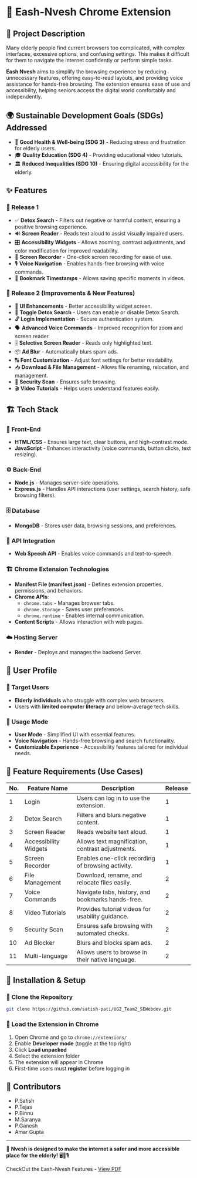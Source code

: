 # 🚀 Eash-Nvesh Chrome Extension 

## 📖 Project Description

Many elderly people find current browsers too complicated, with complex interfaces, excessive options, and confusing settings. This makes it difficult for them to navigate the internet confidently or perform simple tasks. 

**Eash Nvesh** aims to simplify the browsing experience by reducing unnecessary features, offering easy-to-read layouts, and providing voice assistance for hands-free browsing. The extension ensures ease of use and accessibility, helping seniors access the digital world comfortably and independently.

## 🌍 Sustainable Development Goals (SDGs) Addressed

- 🏥 **Good Health & Well-being (SDG 3)** - Reducing stress and frustration for elderly users.
- 🎓 **Quality Education (SDG 4)** - Providing educational video tutorials.
- 🏛️ **Reduced Inequalities (SDG 10)** - Ensuring digital accessibility for the elderly.

## ✨ Features

### 🔹 Release 1

- ✅ **Detox Search** - Filters out negative or harmful content, ensuring a positive browsing experience.
- 🔊 **Screen Reader** - Reads text aloud to assist visually impaired users.
- 🎛️ **Accessibility Widgets** - Allows zooming, contrast adjustments, and color modification for improved readability.
- 🎥 **Screen Recorder** - One-click screen recording for ease of use.
- 🎙️ **Voice Navigation** - Enables hands-free browsing with voice commands.
- 🔖 **Bookmark Timestamps** - Allows saving specific moments in videos.

### 🔹 Release 2 (Improvements & New Features)

- 🔄 **UI Enhancements** - Better accessibility widget screen.
- 🔘 **Toggle Detox Search** - Users can enable or disable Detox Search.
- 🔓 **Login Implementation** - Secure authentication system.
- 🗣️ **Advanced Voice Commands** - Improved recognition for zoom and screen reader.
- 🎚️ **Selective Screen Reader** - Reads only highlighted text.
- 📦 **Ad Blur** - Automatically blurs spam ads.
- 🔠 **Font Customization** - Adjust font settings for better readability.
- 📥 **Download & File Management** - Allows file renaming, relocation, and management.
- 🔎 **Security Scan** - Ensures safe browsing.
- 🎬 **Video Tutorials** - Helps users understand features easily.


## 🏗️ Tech Stack  
### 🎨 Front-End  
- **HTML/CSS** - Ensures large text, clear buttons, and high-contrast mode.  
- **JavaScript** - Enhances interactivity (voice commands, button clicks, text resizing).  

### ⚙️ Back-End  
- **Node.js** - Manages server-side operations.  
- **Express.js** - Handles API interactions (user settings, search history, safe browsing filters).  

### 🗄️ Database  
- **MongoDB** - Stores user data, browsing sessions, and preferences.
### 🔗 API Integration
- **Web Speech API** - Enables voice commands and text-to-speech.

### 🏗️ Chrome Extension Technologies
- **Manifest File (manifest.json)** - Defines extension properties, permissions, and behaviors.
- **Chrome APIs**:
  - `chrome.tabs` - Manages browser tabs.
  - `chrome.storage` - Saves user preferences.
  - `chrome.runtime` - Enables internal communication.
- **Content Scripts** - Allows interaction with web pages. 

### ☁️ Hosting Server  
- **Render** - Deploys and manages the backend Server.  

## 👤 User Profile

### 👴 Target Users
- **Elderly individuals** who struggle with complex web browsers.
- Users with **limited computer literacy** and below-average tech skills.

### 🔹 Usage Mode
- **User Mode** - Simplified UI with essential features.
- **Voice Navigation** - Hands-free browsing and search functionality.
- **Customizable Experience** - Accessibility features tailored for individual needs.

## 📌 Feature Requirements (Use Cases)

| No. | Feature Name          | Description                                                  | Release |
|----|--------------------|----------------------------------------------------------|---------|
| 1  | Login              | Users can log in to use the extension.                  | 1       |
| 2  | Detox Search       | Filters and blurs negative content.                     | 1       |
| 3  | Screen Reader      | Reads website text aloud.                               | 1       |
| 4  | Accessibility Widgets | Allows text magnification, contrast adjustments.        | 1       |
| 5  | Screen Recorder    | Enables one-click recording of browsing activity.      | 1       |
| 6  | File Management    | Download, rename, and relocate files easily.           | 2       |
| 7  | Voice Commands     | Navigate tabs, history, and bookmarks hands-free.      | 2       |
| 8  | Video Tutorials    | Provides tutorial videos for usability guidance.       | 2       |
| 9  | Security Scan      | Ensures safe browsing with automated checks.           | 2       |
| 10 | Ad Blocker        | Blurs and blocks spam ads.                             | 2       |
| 11 | Multi-language     | Allows users to browse in their native language.       | 2       |






## 🚀 Installation & Setup

### 🔹 Clone the Repository
```sh
git clone https://github.com/satish-pati/UG2_Team2_SEWebdev.git
```

### 🔹 Load the Extension in Chrome
1. Open Chrome and go to `chrome://extensions/`
2. Enable **Developer mode** (toggle at the top right)
3. Click **Load unpacked**
4. Select the extension folder
5. The extension will appear in Chrome
6. First-time users must **register** before logging in

## 👥 Contributors

- P.Satish 
- P.Tejas
- P.Binnu
- M.Saranya
- P.Ganesh
- Amar Gupta

---

🎯 **Nvesh is designed to make the internet a safer and more accessible place for the elderly!** 🖥️👵🎙️


CheckOut the Eash-Nvesh Features -
[View PDF](https://github.com/satish-pati/Eash-Nvesh/blob/d71796b8dc35994dfcd0ff4cdb8d1f0253562d8b/Ease%20Nvesh-%20Read%20Me.pdf)
